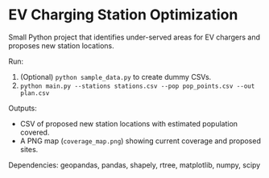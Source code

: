 # EV Charging Station Optimization

Small Python project that identifies under-served areas for EV chargers and proposes new station locations.

Run:
1. (Optional) `python sample_data.py` to create dummy CSVs.
2. `python main.py --stations stations.csv --pop pop_points.csv --out plan.csv`

Outputs:
- CSV of proposed new station locations with estimated population covered.
- A PNG map (`coverage_map.png`) showing current coverage and proposed sites.

Dependencies: geopandas, pandas, shapely, rtree, matplotlib, numpy, scipy

